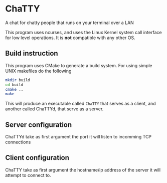 # ChaTTY
A chat for chatty people that runs on your terminal over a LAN

This program uses ncurses, and uses the Linux Kernel system call interface for low level operations. It is **not** compatible with any other OS.

## Build instruction

This program uses CMake to generate a build system. For using simple UNIX makefiles do the following

```bash
mkdir build
cd build
cmake ..
make
```

This will produce an executable called `ChaTTY` that serves as a client, and another called ChaTTYd, that serve as a server.

## Server configuration

ChaTTYd take as first argument the port it will listen to incomming TCP connections

## Client configuration

ChaTTY take as first argument the hostname/ip address of the server it will attempt to connect to.


